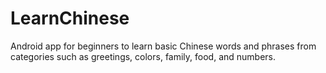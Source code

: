# LearnChinese
Android app for beginners to learn basic Chinese words and phrases from categories such as greetings, colors, family, food, and numbers.
